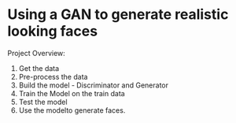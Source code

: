 # Using a GAN to generate realistic looking faces

Project Overview:

1. Get the data
2. Pre-process the data
3. Build the model - Discriminator and Generator
4. Train the Model on the train data
5. Test the model 
6. Use the modelto generate faces.
